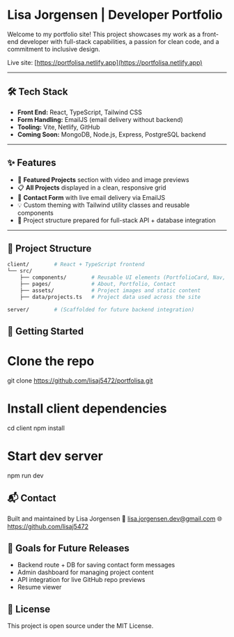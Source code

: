 # Lisa Jorgensen | Developer Portfolio

Welcome to my portfolio site! This project showcases my work as a front-end developer with full-stack capabilities, a passion for clean code, and a commitment to inclusive design.

Live site: [https://portfolisa.netlify.app](https://portfolisa.netlify.app)

---

## 🛠️ Tech Stack

- **Front End:** React, TypeScript, Tailwind CSS
- **Form Handling:** EmailJS (email delivery without backend)
- **Tooling:** Vite, Netlify, GitHub
- **Coming Soon:** MongoDB, Node.js, Express, PostgreSQL backend

---

## ✨ Features

- 📌 **Featured Projects** section with video and image previews
- 📋 **All Projects** displayed in a clean, responsive grid
- 💬 **Contact Form** with live email delivery via EmailJS
- 💡 Custom theming with Tailwind utility classes and reusable components
- 🔧 Project structure prepared for full-stack API + database integration

---

## 📁 Project Structure

```bash
client/        # React + TypeScript frontend
└── src/
    ├── components/        # Reusable UI elements (PortfolioCard, Nav, Footer)
    ├── pages/             # About, Portfolio, Contact
    ├── assets/            # Project images and static content
    ├── data/projects.ts   # Project data used across the site

server/        # (Scaffolded for future backend integration)
```

## 🚀 Getting Started

# Clone the repo

git clone https://github.com/lisaj5472/portfolisa.git

# Install client dependencies

cd client
npm install

# Start dev server

npm run dev

## 📬 Contact

Built and maintained by Lisa Jorgensen
📧 lisa.jorgensen.dev@gmail.com
🌐 https://github.com/lisaj5472

## 🎯 Goals for Future Releases

- Backend route + DB for saving contact form messages
- Admin dashboard for managing project content
- API integration for live GitHub repo previews
- Resume viewer

## 📄 License

This project is open source under the MIT License.

